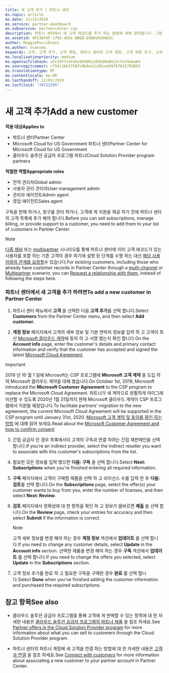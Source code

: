 ```yaml
---
title: 새 고객 추가 | 파트너 센터
ms.topic: article
ms.date: 11/13/2019
ms.service: partner-dashboard
ms.subservice: partnercenter-csp
description: 파트너 센터에서 새 고객 레코드를 추가 하는 방법에 대해 알아봅니다. 그런 다음 고객 구독을 판매 하거나, 대금 청구를 관리 하거나, 고객 지원 서비스를 제공할 수 있습니다.
ms.assetid: 4F53DFAF-1792-4E91-BBEB-E9A65026A81C
author: MaggiePucciEvans
ms.author: evansma
keywords: 고객, 고객 추가, 고객 계정, 파트너 센터의 고객 계정, 고객 계정 추가, 고객 추가, 고객 계정 만들기
ms.localizationpriority: medium
ms.openlocfilehash: a3c1977cefebc6599012856d8e0523cfa74e6a64
ms.sourcegitcommit: c793c1b61f50fc0b0a12c95cedd9f57b31703093
ms.translationtype: MT
ms.contentlocale: ko-KR
ms.lasthandoff: 12/03/2019
ms.locfileid: "74722295"
---
```

# <a name="add-a-new-customer"></a><span data-ttu-id="e9468-105">새 고객 추가</span><span class="sxs-lookup"><span data-stu-id="e9468-105">Add a new customer</span></span>

<span data-ttu-id="e9468-106">**적용 대상**</span><span class="sxs-lookup"><span data-stu-id="e9468-106">**Applies to**</span></span>

- <span data-ttu-id="e9468-107">파트너 센터</span><span class="sxs-lookup"><span data-stu-id="e9468-107">Partner Center</span></span>
- <span data-ttu-id="e9468-108">Microsoft Cloud for US Government 파트너 센터</span><span class="sxs-lookup"><span data-stu-id="e9468-108">Partner Center for Microsoft Cloud for US Government</span></span>
- <span data-ttu-id="e9468-109">클라우드 솔루션 공급자 프로그램 파트너</span><span class="sxs-lookup"><span data-stu-id="e9468-109">Cloud Solution Provider program partners</span></span>

<span data-ttu-id="e9468-110">**적절한 역할**</span><span class="sxs-lookup"><span data-stu-id="e9468-110">**Appropriate roles**</span></span>

- <span data-ttu-id="e9468-111">전역 관리자</span><span class="sxs-lookup"><span data-stu-id="e9468-111">Global admin</span></span>
- <span data-ttu-id="e9468-112">사용자 관리 관리자</span><span class="sxs-lookup"><span data-stu-id="e9468-112">User management admin</span></span>
- <span data-ttu-id="e9468-113">관리자 에이전트</span><span class="sxs-lookup"><span data-stu-id="e9468-113">Admin agent</span></span>
- <span data-ttu-id="e9468-114">영업 에이전트</span><span class="sxs-lookup"><span data-stu-id="e9468-114">Sales agent</span></span>


<span data-ttu-id="e9468-115">구독을 판매 하거나, 청구를 관리 하거나, 고객에 게 지원을 제공 하기 전에 파트너 센터의 고객 목록에 추가 해야 합니다.</span><span class="sxs-lookup"><span data-stu-id="e9468-115">Before you can sell subscriptions, manage billing, or provide support to a customer, you need to add them to your list of customers in Partner  Center.</span></span>

>[!NOTE]
><span data-ttu-id="e9468-116">[다중 채널](multichannel.md) 또는 [multipartner](multipartner.md) 시나리오를 통해 파트너 센터에 이미 고객 레코드가 있는 사용자를 포함 하는 기존 고객의 경우 여기에 설명 된 단계를 수행 하는 대신 [해당 사용자와의 관계를 요청할](request-a-relationship-with-a-customer.md)수 있습니다.</span><span class="sxs-lookup"><span data-stu-id="e9468-116">For existing customers, including those who already have customer records in Partner Center through a [multi-channel](multichannel.md) or [Multipartner](multipartner.md) scenario, you can [Request a relationship with them](request-a-relationship-with-a-customer.md), instead of following the steps here.</span></span>

### <a name="to-add-a-new-customer-in-partner-center"></a><span data-ttu-id="e9468-117">파트너 센터에서 새 고객을 추가 하려면</span><span class="sxs-lookup"><span data-stu-id="e9468-117">To add a new customer in Partner Center</span></span>

1. <span data-ttu-id="e9468-118">파트너 센터 메뉴에서 **고객** 을 선택한 다음 **고객 추가**를 선택 합니다.</span><span class="sxs-lookup"><span data-stu-id="e9468-118">Select **Customers** from the Partner Center menu, and then select **Add customer**.</span></span>

2. <span data-ttu-id="e9468-119">**계정 정보** 페이지에서 고객의 세부 정보 및 기본 연락처 정보를 입력 하 고 고객이 최신 [Microsoft 클라우드 계약](agreements.md)에 동의 하 고 서명 했는지 확인 합니다.</span><span class="sxs-lookup"><span data-stu-id="e9468-119">On the **Account info** page, enter the customer's details and primary contact information and verify that the customer has accepted and signed the latest [Microsoft Cloud Agreement](agreements.md).</span></span>

>[!IMPORTANT] 
> <span data-ttu-id="e9468-120">2019 년 10 월 1 일에 Microsoft는 CSP 프로그램에 **Microsoft 고객 계약** 을 도입 하 여 Microsoft 클라우드 계약을 대체 했습니다.</span><span class="sxs-lookup"><span data-stu-id="e9468-120">On October 1st, 2019, Microsoft introduced the **Microsoft Customer Agreement** to the CSP program to replace the Microsoft Cloud Agreement.</span></span> <span data-ttu-id="e9468-121">파트너가 새 계약으로 원활하게 마이그레이션할 수 있도록 2020년 1월 31일까지 현재 Microsoft 클라우드 계약이 CSP 프로그램에서 지원될 예정입니다.</span><span class="sxs-lookup"><span data-stu-id="e9468-121">To facilitate partners' migration to the new agreement, the current Microsoft Cloud Agreement will be supported in the CSP program until January 31st, 2020.</span></span> <span data-ttu-id="e9468-122">[Microsoft 고객 계약 및 동의를 확인 하는 방법](confirm-customer-agreement.md) 에 대해 읽어 보세요.</span><span class="sxs-lookup"><span data-stu-id="e9468-122">Read about the [Microsoft Customer Agreement and how to confirm consent](confirm-customer-agreement.md)</span></span>
  
3. <span data-ttu-id="e9468-123">간접 공급자 인 경우 목록에서이 고객의 구독과 연결 하려는 간접 재판매인을 선택 합니다.</span><span class="sxs-lookup"><span data-stu-id="e9468-123">If you're an indirect provider, select the indirect reseller you want to associate with this customer's subscriptions from the list.</span></span>

4. <span data-ttu-id="e9468-124">필요한 모든 정보를 입력 했으면 **다음: 구독** 을 선택 합니다.</span><span class="sxs-lookup"><span data-stu-id="e9468-124">Select **Next: Subscriptions** when you're finished entering all required information.</span></span>

5. <span data-ttu-id="e9468-125">**구독** 페이지에서 고객이 구매할 제품을 선택 하 고 라이선스 수를 입력 한 후 **다음: 검토**를 선택 합니다.</span><span class="sxs-lookup"><span data-stu-id="e9468-125">On the **Subscriptions** page, select the offer(s) your customer wants to buy from you, enter the number of licenses, and then select **Next: Review**.</span></span>

6. <span data-ttu-id="e9468-126">**검토** 페이지에서 정확성에 대 한 항목을 확인 하 고 정보가 올바르면 **제출** 을 선택 합니다.</span><span class="sxs-lookup"><span data-stu-id="e9468-126">On the **Review** page, check your entries for accuracy and then select **Submit** if the information is correct.</span></span>

    >[!NOTE]
    ><span data-ttu-id="e9468-127">고객 세부 정보를 변경 해야 하는 경우 **계정 정보** 섹션에서 **업데이트** 를 선택 합니다.</span><span class="sxs-lookup"><span data-stu-id="e9468-127">If you need to change any customer details, select **Update** in the **Account info** section.</span></span> <span data-ttu-id="e9468-128">선택한 제품을 변경 해야 하는 경우 **구독** 섹션에서 **업데이트** 를 선택 합니다.</span><span class="sxs-lookup"><span data-stu-id="e9468-128">If you need to change the offers you selected, select **Update** in the **Subscriptions** section.</span></span>

7. <span data-ttu-id="e9468-129">고객 정보 추가를 완료 하 고 필요한 구독을 구매한 경우 **완료** 를 선택 합니다.</span><span class="sxs-lookup"><span data-stu-id="e9468-129">Select **Done** when you've finished adding the customer information and purchased the required subscriptions.</span></span>

## <a name="see-also"></a><span data-ttu-id="e9468-130">참고 항목</span><span class="sxs-lookup"><span data-stu-id="e9468-130">See also</span></span>

- <span data-ttu-id="e9468-131">클라우드 솔루션 공급자 프로그램을 통해 고객에 게 판매할 수 있는 항목에 대 한 자세한 내용은 [클라우드 솔루션 공급자 프로그램의 파트너 제품](csp-offers.md) 을 참조 하세요.</span><span class="sxs-lookup"><span data-stu-id="e9468-131">See [Partner offers in the Cloud Solution Provider program](csp-offers.md) for more information about what you can sell to customers through the Cloud Solution Provider program.</span></span>

- <span data-ttu-id="e9468-132">파트너 센터의 파트너 계정에 새 고객을 연결 하는 방법에 대 한 자세한 내용은 [고객과 연결](customer-accounts.md) 을 참조 하세요.</span><span class="sxs-lookup"><span data-stu-id="e9468-132">See [Connect with customers](customer-accounts.md) for more information about associating a new customer to your partner account in Partner Center.</span></span>